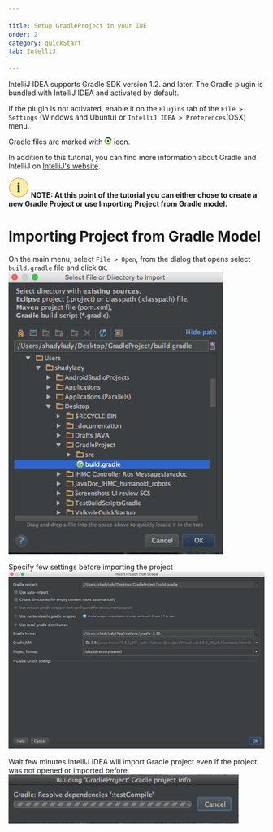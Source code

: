 ```yaml
---

title: Setup GradleProject in your IDE
order: 2
category: quickStart
tab: IntelliJ

---
```


IntelliJ IDEA supports Gradle SDK version 1.2. and later.
The Gradle plugin is bundled with IntelliJ IDEA and activated by default. 

If the plugin is not activated, enable it on the `Plugins` tab of the `File > Settings` (Windows and Ubuntu) or `IntelliJ IDEA > Preferences`(OSX) menu.

Gradle files are marked with ![icon gradle](/resources/images/quickstart/icon_gradle.png) icon.

In addition to this tutorial, you can find more information about Gradle and IntelliJ on [IntelliJ's website](https://www.jetbrains.com/help/idea/2016.1/getting-started-with-gradle.html). 


![note](/resources/images/attention-40.png) **NOTE: At this point of the tutorial you can either chose to create a new Gradle Project or use Importing Project from Gradle model.** 

# Importing Project from Gradle Model

On the main menu, select `File > Open`, from the dialog that opens select `build.gradle` file and click `OK`.  
![import build gradle project](/resources/images/quickstart/intellij/open-build-gradle.png)

Specify few settings before importing the project
![import build gradle project](/resources/images/quickstart/intellij/import-project-from-gradle.png)

Wait few minutes IntelliJ IDEA will import Gradle project even if the project was not opened or imported before.  
![downloading dependencies](/resources/images/quickstart/intellij/import-build-gradle.png)



<!--Alternatively you can chose to create a new project and copy the content of your `build.gradle` script. -->
 <!---->
 <!--Select `File > New Project...` to open the Project Wizard.  -->
 <!--On the left pane select **Gradle**   -->
 <!--On the right side of the panel specify your project SDK(JDK) and make sure that the *Java* checkbox is selected in the **Additional Libraries and Frameworks** area.   -->
 <!--Click `Next`.  -->
 <!---->
<!--On the next page of the wizard specify the following setting:-->

<!--**GroupId** - specify groupId of the new project, which will be added to the build.gradle file.  -->
<!--**ArtifactId** - specify artifactId of the new project.  -->
<!--**Version** - specify version of the new project, which will be added to the build.gradle file.  -->

<!--[IMAGE HERE]-->

<!--Click `Next`.-->

<!--On the next page, specify the Gradle Settings:-->

<!--[IMAGE HERE]-->

<!--Select "Create directories for empty content roots automatically" checkbox.  -->
<!--Select "Use default gradle wrapper(recommended)" radio button.  -->
<!--Make sure that "Gradle JMV" contains the path to your JDK. If this is not the case, you probably need to specify the JAVA_HOME environment variable.   -->
<!--Click `Next`.   -->

<!--On the next page, specify the name and location settings. -->
<!--[IMAGE HERE]-->

<!--At this point IntelliJ IDEA automatically creates a project with a default 'build.gradle' file.-->

<!--Your environment should now look like this: -->
<!--[IMAGE HERE]-->

<!--Double click on build.gradle to open it. -->
<!--Edit it so that it contains the fields that you specified in the build.gradle script you defined earlier. -->
<!--[IMAGE HERE]-->

